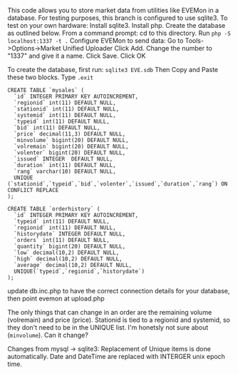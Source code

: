 This code allows you to store market data from utilities like EVEMon in a database.
For testing purposes, this branch is configured to use sqlite3.
To test on your own hardware:
	Install sqlite3.
	Install php.
	Create the database as outlined below.
	From a command prompt:
		cd to this directory.
		Run `php -S localhost:1337 -t .`
	Configure EVEMon to send data:
		Go to Tools->Options->Market Unified Uploader
		Click Add.
		Change the number to "1337" and give it a name.
		Click Save.
		Click OK

To create the database, first run: `sqlite3 EVE.sdb`
Then Copy and Paste these two blocks.
Type `.exit`

    CREATE TABLE `mysales` (
      `id` INTEGER PRIMARY KEY AUTOINCREMENT,
      `regionid` int(11) DEFAULT NULL,
      `stationid` int(11) DEFAULT NULL,
      `systemid` int(11) DEFAULT NULL,
      `typeid` int(11) DEFAULT NULL,
      `bid` int(11) DEFAULT NULL,
      `price` decimal(11,3) DEFAULT NULL,
      `minvolume` bigint(20) DEFAULT NULL,
      `volremain` bigint(20) DEFAULT NULL,
      `volenter` bigint(20) DEFAULT NULL,
      `issued` INTEGER  DEFAULT NULL,
      `duration` int(11) DEFAULT NULL,
      `rang` varchar(10) DEFAULT NULL,
      UNIQUE (`stationid`,`typeid`,`bid`,`volenter`,`issued`,`duration`,`rang`) ON CONFLICT REPLACE
    );

    CREATE TABLE `orderhistory` (
      `id` INTEGER PRIMARY KEY AUTOINCREMENT,
      `typeid` int(11) DEFAULT NULL,
      `regionid` int(11) DEFAULT NULL,
      `historydate` INTEGER DEFAULT NULL,
      `orders` int(11) DEFAULT NULL,
      `quantity` bigint(20) DEFAULT NULL,
      `low` decimal(10,2) DEFAULT NULL,
      `high` decimal(10,2) DEFAULT NULL,
      `average` decimal(10,2) DEFAULT NULL,
      UNIQUE(`typeid`,`regionid`,`historydate`)
    );

update db.inc.php to have the correct connection details for your database, then point evemon at upload.php

The only things that can change in an order are the remaining volume (volremain) and price (price).  Stationid is tied to a regionid and systemid, so they don't need to be in the UNIQUE list.  I'm honetsly not sure about (`minvolume`).  Can it change?

Changes from mysql -> sqlite3:
	Replacement of Unique items is done automatically.
	Date and DateTime are replaced with INTERGER unix epoch time.
